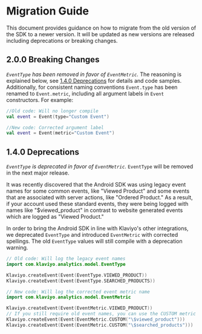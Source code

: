 # Migration Guide
This document provides guidance on how to migrate from the old version of the SDK to a newer version. 
It will be updated as new versions are released including deprecations or breaking changes.

## 2.0.0 Breaking Changes
*`EventType` has been removed in favor of `EventMetric`.*
The reasoning is explained below, see [1.4.0 Deprecations](#140-deprecations) for details and code samples.
Additionally, for consistent naming conventions `Event.type` has been renamed to `Event.metric`,
including all argument labels in `Event` constructors. For example:

```kotlin
//Old code: Will no longer compile
val event = Event(type="Custom Event")

//New code: Corrected argument label
val event = Event(metric="Custom Event")
```

## 1.4.0 Deprecations
*`EventType` is deprecated in favor of `EventMetric`.* `EventType` will be removed in the next major release.

It was recently discovered that the Android SDK was using legacy event names for some common events, 
like "Viewed Product" and some events that are associated with server actions, like "Ordered Product."
As a result, if your account used these standard events, they were being logged with names like "$viewed_product"
in contrast to website generated events which are logged as "Viewed Product."

In order to bring the Android SDK in line with Klaviyo's other integrations, we deprecated `EventType` and introduced 
`EventMetric` with corrected spellings. The old `EventType` values will still compile with a deprecation warning.

```kotlin
// Old code: Will log the legacy event names
import com.klaviyo.analytics.model.EventType

Klaviyo.createEvent(Event(EventType.VIEWED_PRODUCT))
Klaviyo.createEvent(Event(EventType.SEARCHED_PRODUCTS))
```

```kotlin
// New code: Will log the corrected event metric name
import com.klaviyo.analytics.model.EventMetric

Klaviyo.createEvent(Event(EventMetric.VIEWED_PRODUCT))
// If you still require old event names, you can use the CUSTOM metric e.g. 
Klaviyo.createEvent(Event(EventMetric.CUSTOM("\$viewed_product")))
Klaviyo.createEvent(Event(EventMetric.CUSTOM("\$searched_products")))
```
